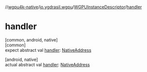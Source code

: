 //[wgpu4k-native](../../../index.md)/[io.ygdrasil.wgpu](../index.md)/[WGPUInstanceDescriptor](index.md)/[handler](handler.md)

# handler

[common, android, native]\
[common]\
expect abstract val [handler](handler.md): [NativeAddress](../../ffi/-native-address/index.md)

[android, native]\
actual abstract val [handler](handler.md): [NativeAddress](../../ffi/-native-address/index.md)